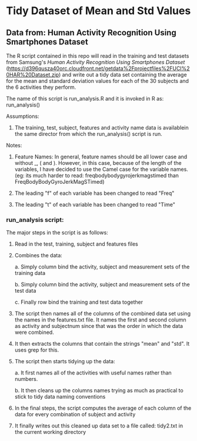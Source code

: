 # Tidy Dataset of Mean and Std Values

## Data from: Human Activity Recognition Using Smartphones Dataset


The R script contained in this repo will read in the training and test datasets from Samsung's *Human Activity Recognition Using Smartphones Dataset* (https://d396qusza40orc.cloudfront.net/getdata%2Fprojectfiles%2FUCI%20HAR%20Dataset.zip) and write out a tidy data set containing the average for the mean and standard deviation values for each of the 30 subjects and the 6 activities they perform.

The name of this script is run_analysis.R and it is invoked in R as: run_analysis()

Assumptions:

1. The training, test, subject, features and activity name data is availablein the same director from which the run_analysis() script is run. 

Notes:

1. Feature Names: In general, feature names should be all lower case and without _, ( and ). However, in this case, because of the length of the variables, I have decided to use the Camel case for the variable names. (eg: its much harder to read: freqbodybodygyrojerkmagstimed than FreqBodyBodyGyroJerkMagSTimed)

2. The leading "f" of each variable has been changed to read "Freq"

3. The leading "t" of each variable has been changed to read "Time"

### run_analysis script:

The major steps in the script is as follows:

1. Read in the test, training, subject and features files

2. Combines the data:

    a. Simply column bind the activity, subject and measurement sets of the training data

    b. Simply column bind the activity, subject and measurement sets of the test data

    c. Finally row bind the training and test data together

3. The script then names all of the columns of the combined data set using the names in the features.txt file. It names the first and second column as activity and subjectnum since that was the order in which the data were combined.

4. It then extracts the columns that contain the strings "mean" and "std". It uses grep for this.

5. The script then starts tidying up the data:

    a. It first names all of the activities with useful names rather than numbers.

    b. It then cleans up the columns names trying as much as practical to stick to tidy data naming conventions

6. In the final steps, the script computes the average of each column of the data for every combination of subject and activity

7. It finally writes out this cleaned up data set to a file called: tidy2.txt in the current working directory



